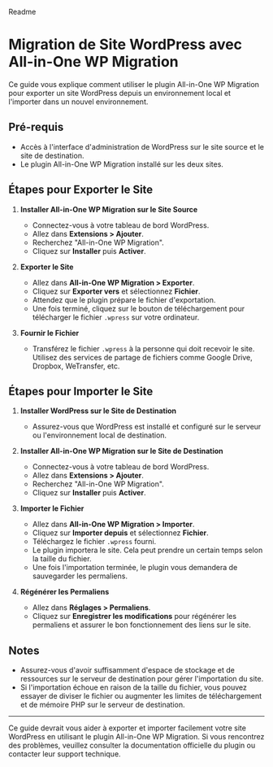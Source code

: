 Readme

# Migration de Site WordPress avec All-in-One WP Migration

Ce guide vous explique comment utiliser le plugin All-in-One WP Migration pour exporter un site WordPress depuis un environnement local et l'importer dans un nouvel environnement.

## Pré-requis

- Accès à l'interface d'administration de WordPress sur le site source et le site de destination.
- Le plugin All-in-One WP Migration installé sur les deux sites.

## Étapes pour Exporter le Site

1. **Installer All-in-One WP Migration sur le Site Source**
    - Connectez-vous à votre tableau de bord WordPress.
    - Allez dans **Extensions > Ajouter**.
    - Recherchez "All-in-One WP Migration".
    - Cliquez sur **Installer** puis **Activer**.

2. **Exporter le Site**
    - Allez dans **All-in-One WP Migration > Exporter**.
    - Cliquez sur **Exporter vers** et sélectionnez **Fichier**.
    - Attendez que le plugin prépare le fichier d'exportation.
    - Une fois terminé, cliquez sur le bouton de téléchargement pour télécharger le fichier `.wpress` sur votre ordinateur.

3. **Fournir le Fichier**
    - Transférez le fichier `.wpress` à la personne qui doit recevoir le site. Utilisez des services de partage de fichiers comme Google Drive, Dropbox, WeTransfer, etc.

## Étapes pour Importer le Site

1. **Installer WordPress sur le Site de Destination**
    - Assurez-vous que WordPress est installé et configuré sur le serveur ou l'environnement local de destination.

2. **Installer All-in-One WP Migration sur le Site de Destination**
    - Connectez-vous à votre tableau de bord WordPress.
    - Allez dans **Extensions > Ajouter**.
    - Recherchez "All-in-One WP Migration".
    - Cliquez sur **Installer** puis **Activer**.

3. **Importer le Fichier**
    - Allez dans **All-in-One WP Migration > Importer**.
    - Cliquez sur **Importer depuis** et sélectionnez **Fichier**.
    - Téléchargez le fichier `.wpress` fourni.
    - Le plugin importera le site. Cela peut prendre un certain temps selon la taille du fichier.
    - Une fois l'importation terminée, le plugin vous demandera de sauvegarder les permaliens.

4. **Régénérer les Permaliens**
    - Allez dans **Réglages > Permaliens**.
    - Cliquez sur **Enregistrer les modifications** pour régénérer les permaliens et assurer le bon fonctionnement des liens sur le site.

## Notes

- Assurez-vous d'avoir suffisamment d'espace de stockage et de ressources sur le serveur de destination pour gérer l'importation du site.
- Si l'importation échoue en raison de la taille du fichier, vous pouvez essayer de diviser le fichier ou augmenter les limites de téléchargement et de mémoire PHP sur le serveur de destination.

---

Ce guide devrait vous aider à exporter et importer facilement votre site WordPress en utilisant le plugin All-in-One WP Migration. Si vous rencontrez des problèmes, veuillez consulter la documentation officielle du plugin ou contacter leur support technique.
